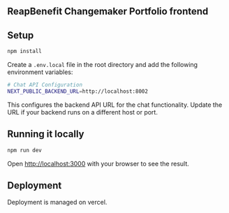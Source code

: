 ## ReapBenefit Changemaker Portfolio frontend

## Setup

```bash
npm install
```

Create a `.env.local` file in the root directory and add the following environment variables:

```bash
# Chat API Configuration
NEXT_PUBLIC_BACKEND_URL=http://localhost:8002
```

This configures the backend API URL for the chat functionality. Update the URL if your backend runs on a different host or port.

## Running it locally

```bash
npm run dev
```

Open [http://localhost:3000](http://localhost:3000) with your browser to see the result.

## Deployment

Deployment is managed on vercel.
